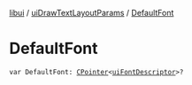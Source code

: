[libui](../index.md) / [uiDrawTextLayoutParams](index.md) / [DefaultFont](./-default-font.md)

# DefaultFont

`var DefaultFont: `[`CPointer`](../../kotlinx.cinterop/-c-pointer/index.md)`<`[`uiFontDescriptor`](../ui-font-descriptor/index.md)`>?`
